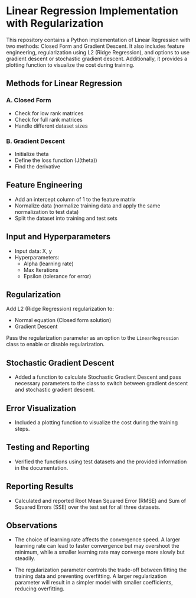 # Linear Regression Implementation with Regularization

This repository contains a Python implementation of Linear Regression with two methods: Closed Form and Gradient Descent. It also includes feature engineering, regularization using L2 (Ridge Regression), and options to use gradient descent or stochastic gradient descent. Additionally, it provides a plotting function to visualize the cost during training. 

## Methods for Linear Regression

### A. Closed Form
- Check for low rank matrices
- Check for full rank matrices
- Handle different dataset sizes

### B. Gradient Descent
- Initialize theta
- Define the loss function (J(theta))
- Find the derivative

## Feature Engineering
- Add an intercept column of 1 to the feature matrix
- Normalize data (normalize training data and apply the same normalization to test data)
- Split the dataset into training and test sets

## Input and Hyperparameters
- Input data: X, y
- Hyperparameters: 
  - Alpha (learning rate)
  - Max Iterations
  - Epsilon (tolerance for error)

## Regularization
Add L2 (Ridge Regression) regularization to:
   - Normal equation (Closed form solution)
   - Gradient Descent

Pass the regularization parameter as an option to the `LinearRegression` class to enable or disable regularization.

## Stochastic Gradient Descent
- Added a function to calculate Stochastic Gradient Descent and pass necessary parameters to the class to switch between gradient descent and stochastic gradient descent.

## Error Visualization
- Included a plotting function to visualize the cost during the training steps.

## Testing and Reporting
- Verified the functions using test datasets and the provided information in the documentation.

## Reporting Results
- Calculated and reported Root Mean Squared Error (RMSE) and Sum of Squared Errors (SSE) over the test set for all three datasets.

## Observations
- The choice of learning rate affects the convergence speed. A larger learning rate can lead to faster convergence but may overshoot the minimum, while a smaller learning rate may converge more slowly but steadily.

- The regularization parameter controls the trade-off between fitting the training data and preventing overfitting. A larger regularization parameter will result in a simpler model with smaller coefficients, reducing overfitting.
